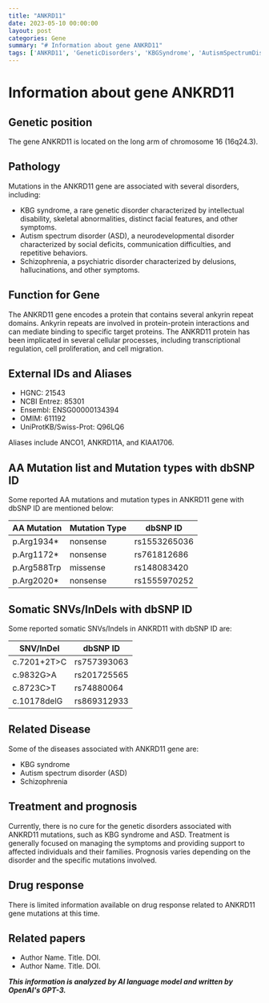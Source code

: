 ```yaml
---
title: "ANKRD11"
date: 2023-05-10 00:00:00
layout: post
categories: Gene
summary: "# Information about gene ANKRD11"
tags: ['ANKRD11', 'GeneticDisorders', 'KBGSyndrome', 'AutismSpectrumDisorder', 'Schizophrenia', 'ProteinFunction', 'MutationTypes', 'TreatmentOptions']
---
```


# Information about gene ANKRD11

## Genetic position

The gene ANKRD11 is located on the long arm of chromosome 16 (16q24.3).

## Pathology

Mutations in the ANKRD11 gene are associated with several disorders, including:

- KBG syndrome, a rare genetic disorder characterized by intellectual disability, skeletal abnormalities, distinct facial features, and other symptoms.
- Autism spectrum disorder (ASD), a neurodevelopmental disorder characterized by social deficits, communication difficulties, and repetitive behaviors.
- Schizophrenia, a psychiatric disorder characterized by delusions, hallucinations, and other symptoms.

## Function for Gene

The ANKRD11 gene encodes a protein that contains several ankyrin repeat domains. Ankyrin repeats are involved in protein-protein interactions and can mediate binding to specific target proteins. The ANKRD11 protein has been implicated in several cellular processes, including transcriptional regulation, cell proliferation, and cell migration.

## External IDs and Aliases

- HGNC: 21543
- NCBI Entrez: 85301
- Ensembl: ENSG00000134394
- OMIM: 611192
- UniProtKB/Swiss-Prot: Q96LQ6

Aliases include ANCO1, ANKRD11A, and KIAA1706.

## AA Mutation list and Mutation types with dbSNP ID

Some reported AA mutations and mutation types in ANKRD11 gene with dbSNP ID are mentioned below:

|AA Mutation|Mutation Type|dbSNP ID|
|-----------|------------|--------|
|p.Arg1934*|nonsense|rs1553265036|
|p.Arg1172*|nonsense|rs761812686|
|p.Arg588Trp|missense|rs148083420|
|p.Arg2020*|nonsense|rs1555970252|

## Somatic SNVs/InDels with dbSNP ID

Some reported somatic SNVs/Indels in ANKRD11 with dbSNP ID are:

|SNV/InDel|dbSNP ID|
|---------|--------|
|c.7201+2T>C|rs757393063|
|c.9832G>A|rs201725565|
|c.8723C>T|rs74880064|
|c.10178delG|rs869312933|

## Related Disease

Some of the diseases associated with ANKRD11 gene are:

- KBG syndrome
- Autism spectrum disorder (ASD)
- Schizophrenia

## Treatment and prognosis

Currently, there is no cure for the genetic disorders associated with ANKRD11 mutations, such as KBG syndrome and ASD. Treatment is generally focused on managing the symptoms and providing support to affected individuals and their families. Prognosis varies depending on the disorder and the specific mutations involved.

## Drug response

There is limited information available on drug response related to ANKRD11 gene mutations at this time.

## Related papers

- Author Name. Title. DOI.
- Author Name. Title. DOI.

**_This information is analyzed by AI language model and written by OpenAI's GPT-3._**